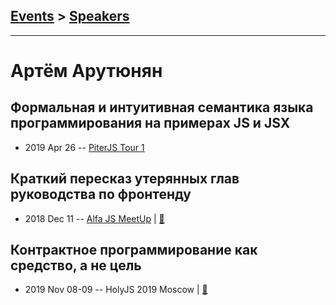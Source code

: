 ## [Events](../README.md) > [Speakers](../speakers.md)
---

# Артём Арутюнян

## Формальная и интуитивная семантика языка программирования на примерах JS и JSX
- 2019 Apr 26 -- [PiterJS Tour 1](https://www.youtube.com/watch?v=MueYSY2ZO4Y&t=1260s)    
## Краткий пересказ утерянных глав руководства по фронтенду
- 2018 Dec 11 -- [Alfa JS MeetUp](https://www.youtube.com/watch?v=dCXvQkvSyQg&t=850s)  | [:notebook:](https://docs.google.com/presentation/d/1-TI4ozHLV7IhujcmAsNkf58RBdrKQB37EUKtQ0UYmIM/edit)  
## Контрактное программирование как средство, а не цель
- 2019 Nov 08-09 -- HolyJS 2019 Moscow  | [:notebook:](https://assets.ctfassets.net/nn534z2fqr9f/45tx7htHbRbFtyVYmgLsvo/0fb2d02cac784094b744b8c173077c24/100710_517459704_Artm_Arutyunyan_Kontraktnoye_programmirovaniye_kak_sredstvo_a_ne_tsel.pdf)  
